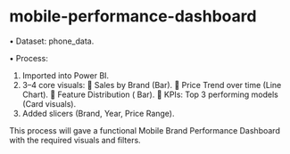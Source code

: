 # mobile-performance-dashboard
•	Dataset: phone_data.

•	Process:
1.	Imported into Power BI.
2.	3–4 core visuals:
	Sales by Brand (Bar).
	Price Trend over time (Line Chart).
	Feature Distribution ( Bar).
	KPIs: Top 3 performing models (Card visuals).
3.	Added slicers (Brand, Year, Price Range).

This process will gave a functional Mobile Brand Performance Dashboard with the required visuals and filters. 
